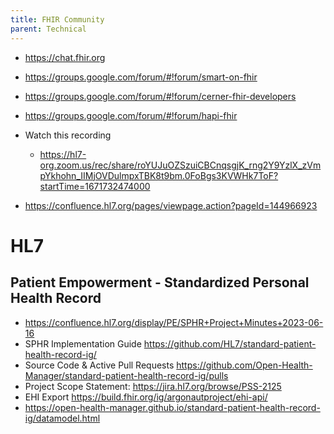 ```yaml
---
title: FHIR Community
parent: Technical
---
```


- https://chat.fhir.org
- https://groups.google.com/forum/#!forum/smart-on-fhir
- https://groups.google.com/forum/#!forum/cerner-fhir-developers
- https://groups.google.com/forum/#!forum/hapi-fhir


- Watch this recording
	- https://hl7-org.zoom.us/rec/share/roYUJuOZSzuiCBCnqsgjK_rng2Y9YzlX_zVmpYkhohn_IIMjOVDulmpxTBK8t9bm.0FoBgs3KVWHk7ToF?startTime=1671732474000
- https://confluence.hl7.org/pages/viewpage.action?pageId=144966923

# HL7

## Patient Empowerment - Standardized Personal Health Record

- https://confluence.hl7.org/display/PE/SPHR+Project+Minutes+2023-06-16
- SPHR Implementation Guide https://github.com/HL7/standard-patient-health-record-ig/
- Source Code & Active Pull Requests https://github.com/Open-Health-Manager/standard-patient-health-record-ig/pulls
- Project Scope Statement: https://jira.hl7.org/browse/PSS-2125
- EHI Export https://build.fhir.org/ig/argonautproject/ehi-api/
- https://open-health-manager.github.io/standard-patient-health-record-ig/datamodel.html
